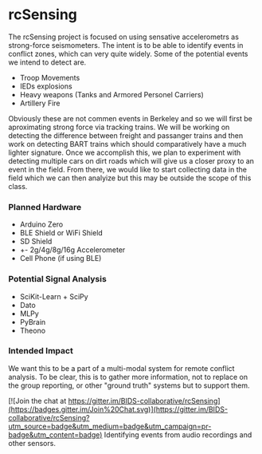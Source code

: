 # rcSensing

The rcSensing project is focused on using sensative accelerometrs as strong-force seismometers. The intent is to be able to identify events in conflict zones, which can very quite widely. Some of the potential events we intend to detect are.

  - Troop Movements
  - IEDs explosions
  - Heavy weapons (Tanks and Armored Personel Carriers)
  - Artillery Fire

Obviously these are not commen events in Berkeley and so we will first be aproximating strong force via tracking trains. We will be working on detecting the difference between freight and passanger trains and then work on detecting BART trains which should comparatively have a much lighter signature. Once we accomplish this, we plan to experiment with detecting multiple cars on dirt roads which will give us a closer proxy to an event in the field. From there, we would like to start collecting data in the field which we can then analyize but this may be outside the scope of this class.

### Planned Hardware
- Arduino Zero
- BLE Shield or WiFi Shield
- SD Shield
- +- 2g/4g/8g/16g Accelerometer 
- Cell Phone (if using BLE)

### Potential Signal Analysis

- SciKit-Learn + SciPy
- Dato
- MLPy
- PyBrain
- Theono

### Intended Impact
We want this to be a part of a multi-modal system for remote conflict analysis. To be clear, this is to gather more information, not to replace on the group reporting, or other "ground truth" systems but to support them.

[![Join the chat at https://gitter.im/BIDS-collaborative/rcSensing](https://badges.gitter.im/Join%20Chat.svg)](https://gitter.im/BIDS-collaborative/rcSensing?utm_source=badge&utm_medium=badge&utm_campaign=pr-badge&utm_content=badge)
Identifying events from audio recordings and other sensors.
